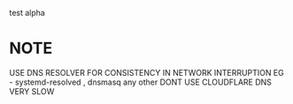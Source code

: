 test alpha


# NOTE #

 USE DNS RESOLVER FOR CONSISTENCY IN NETWORK INTERRUPTION 
 EG - systemd-resolved , dnsmasq any other
 DONT USE CLOUDFLARE DNS VERY SLOW
